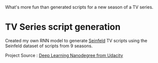 What's more fun than generated scripts for a new season of a TV series.

# TV Series script generation

Created my own RNN model to generate [Seinfeld](https://en.wikipedia.org/wiki/Seinfeld) TV scripts using the Seinfeld dataset of scripts from 9 seasons.

Project Source : [Deep Learning Nanodegree from Udacity](https://www.udacity.com/course/deep-learning-nanodegree--nd101)
